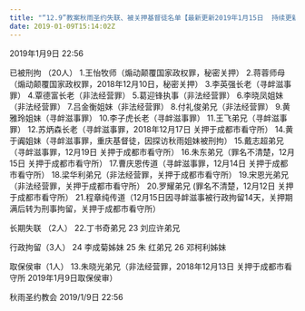 ```yaml
---
title: "“12.9”教案秋雨圣约失联、被关押基督徒名单【最新更新2019年1月15日  持续更新】(10)"
date: 2019-01-09T15:14:02Z
---
```


2019年1月9日 22:56

已被刑拘 （20人）
1.王怡牧师（煽动颠覆国家政权罪，秘密关押）
2.蒋蓉师母（煽动颠覆国家政权罪，2018年12月10日，秘密关押）
3.李英强长老（寻衅滋事罪）
4.覃德富长老（非法经营罪）
5.葛迎锋执事（非法经营罪）
6.李晓凤姐妹（非法经营罪）
7.吕金衡姐妹（非法经营罪）
8.付礼俊弟兄（非法经营罪）
9.黄雅玲姐妹（寻衅滋事罪）
10.李子虎长老（寻衅滋事罪）
11.王飞弟兄（寻衅滋事罪）
12.苏炳森长老（寻衅滋事罪，2018年12月17日 关押于成都市看守所）
14.黄于阗姐妹（寻衅滋事罪，重庆基督徒，因探访秋雨姐妹被刑拘）
15.戴志超弟兄（寻衅滋事罪，12月19日 关押于成都市看守所）
16.朱东弟兄（罪名不清楚，12月15日 关押于成都市看守所）
17.曹庆恩传道（寻衅滋事罪，12月14日 关押于成都市看守所）
18.梁华利弟兄（非法经营罪，关押于成都市看守所）
19.宋恩光弟兄（非法经营罪，关押于成都市看守所）
20.罗耀弟兄 (罪名不清楚，12月12日 关押于成都市看守所）
21.程章纯传道（12月15日因寻衅滋事被行政拘留14天，关押期满后转为刑事拘留，关押于成都市看守所）

长期失联 （2人）
22.丁书奇弟兄
23 刘应许弟兄

行政拘留（3人）
24 李成菊姊妹
25 朱 红弟兄
26 邓柯利姊妹

取保侯审（1人）
13.朱晓光弟兄（非法经营罪，2018年12月13日 关押于成都市看守所 2019年1月9日取保侯审）

秋雨圣约教会
2019/1/9日 22:56